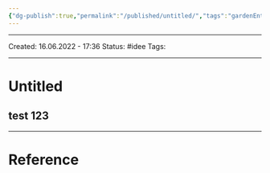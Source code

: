```yaml
---
{"dg-publish":true,"permalink":"/published/untitled/","tags":"gardenEntry","dgHomeLink":true,"dgPassFrontmatter":false}
---
```



--- 
Created: 16.06.2022 - 17:36
Status: #idee 
Tags: 

---
# Untitled

## test 123


---
# Reference
